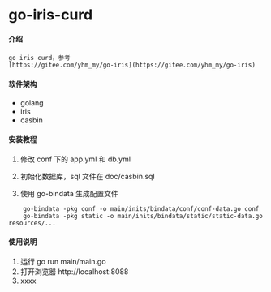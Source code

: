 # go-iris-curd

#### 介绍

    go iris curd，参考
    [https://gitee.com/yhm_my/go-iris](https://gitee.com/yhm_my/go-iris)

#### 软件架构

- golang
- iris
- casbin

#### 安装教程

1. 修改 conf 下的 app.yml 和 db.yml
2. 初始化数据库，sql 文件在 doc/casbin.sql

3. 使用 go-bindata 生成配置文件

```
    go-bindata -pkg conf -o main/inits/bindata/conf/conf-data.go conf
    go-bindata -pkg static -o main/inits/bindata/static/static-data.go resources/...
```

#### 使用说明

1. 运行 go run main/main.go
2. 打开浏览器 http://localhost:8088
3. xxxx
